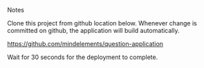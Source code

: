 Notes

Clone this project from github location below. Whenever change is committed on github, the application will build automatically.

https://github.com/mindelements/question-application

Wait for 30 seconds for the deployment to complete. 
